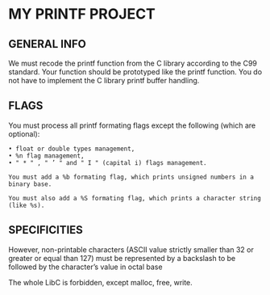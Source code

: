 # MY PRINTF PROJECT

## GENERAL INFO

We must recode the printf function from the C library according to the C99 standard. Your function should be prototyped like the printf function.
You do not have to implement the C library printf buffer handling.

## FLAGS

You must process all printf formating flags except the following (which are optional):

```
• float or double types management,
• %n flag management,
• " * " , " ’ " and " I " (capital i) flags management.
```
```
You must add a %b formating flag, which prints unsigned numbers in a binary base.

You must also add a %S formating flag, which prints a character string (like %s).
```
## SPECIFICITIES

However, non-printable characters (ASCII value strictly smaller than 32 or greater or equal than 127) must be represented by a backslash to be followed by the character’s value in octal base

The whole LibC is forbidden, except malloc, free, write.
